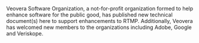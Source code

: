 Veovera Software Organization, a not-for-profit organization formed to help enhance software for the public good, has published new technical document(s) here to support enhancements to RTMP. Additionally, Veovera has welcomed new members to the organizations including Adobe, Google and Veriskope.  
